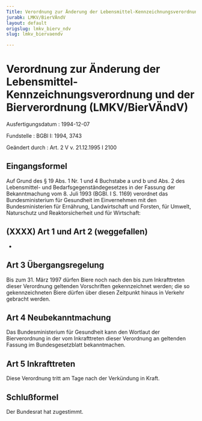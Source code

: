 ```yaml
---
Title: Verordnung zur Änderung der Lebensmittel-Kennzeichnungsverordnung und der Bierverordnung
jurabk: LMKV/BierVÄndV
layout: default
origslug: lmkv_bierv_ndv
slug: lmkv_biervaendv

---
```


# Verordnung zur Änderung der Lebensmittel-Kennzeichnungsverordnung und der Bierverordnung (LMKV/BierVÄndV)

Ausfertigungsdatum
:   1994-12-07

Fundstelle
:   BGBl I: 1994, 3743

Geändert durch
:   Art. 2 V v. 21.12.1995 I 2100

## Eingangsformel

Auf Grund des § 19 Abs. 1 Nr. 1 und 4 Buchstabe a und b und Abs. 2 des
Lebensmittel- und Bedarfsgegenständegesetzes in der Fassung der
Bekanntmachung vom 8. Juli 1993 (BGBl. I S. 1169) verordnet das
Bundesministerium für Gesundheit im Einvernehmen mit den
Bundesministerien für Ernährung, Landwirtschaft und Forsten, für
Umwelt, Naturschutz und Reaktorsicherheit und für Wirtschaft:

## (XXXX) Art 1 und Art 2 (weggefallen)

-

## Art 3 Übergangsregelung

Bis zum 31. März 1997 dürfen Biere noch nach den bis zum Inkrafttreten
dieser Verordnung geltenden Vorschriften gekennzeichnet werden; die so
gekennzeichneten Biere dürfen über diesen Zeitpunkt hinaus in Verkehr
gebracht werden.

## Art 4 Neubekanntmachung

Das Bundesministerium für Gesundheit kann den Wortlaut der
Bierverordnung in der vom Inkrafttreten dieser Verordnung an geltenden
Fassung im Bundesgesetzblatt bekanntmachen.

## Art 5 Inkrafttreten

Diese Verordnung tritt am Tage nach der Verkündung in Kraft.

## Schlußformel

Der Bundesrat hat zugestimmt.

